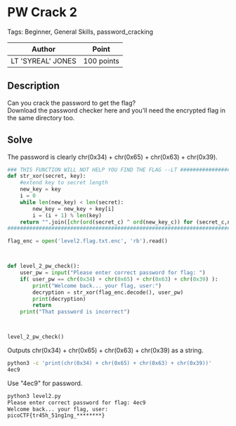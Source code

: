 # PW Crack 2

Tags: Beginner, General Skills, password_cracking

| Author | Point    |
| ------ | -------- |
| LT 'SYREAL' JONES | 100 points |

## Description

Can you crack the password to get the flag?  
Download the password checker here and you'll need the encrypted flag in the same directory too.

## Solve

The password is clearly chr(0x34) + chr(0x65) + chr(0x63) + chr(0x39).

```python
### THIS FUNCTION WILL NOT HELP YOU FIND THE FLAG --LT ########################
def str_xor(secret, key):
    #extend key to secret length
    new_key = key
    i = 0
    while len(new_key) < len(secret):
        new_key = new_key + key[i]
        i = (i + 1) % len(key)        
    return "".join([chr(ord(secret_c) ^ ord(new_key_c)) for (secret_c,new_key_c) in zip(secret,new_key)])
###############################################################################

flag_enc = open('level2.flag.txt.enc', 'rb').read()



def level_2_pw_check():
    user_pw = input("Please enter correct password for flag: ")
    if( user_pw == chr(0x34) + chr(0x65) + chr(0x63) + chr(0x39) ):
        print("Welcome back... your flag, user:")
        decryption = str_xor(flag_enc.decode(), user_pw)
        print(decryption)
        return
    print("That password is incorrect")



level_2_pw_check()
```

Outputs chr(0x34) + chr(0x65) + chr(0x63) + chr(0x39) as a string.

```bash
python3 -c 'print(chr(0x34) + chr(0x65) + chr(0x63) + chr(0x39))'
4ec9
```

Use "4ec9" for password.

```bash
python3 level2.py            
Please enter correct password for flag: 4ec9
Welcome back... your flag, user:
picoCTF{tr45h_51ng1ng_********}
```

